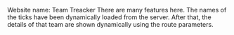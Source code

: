 Website name: Team Treacker
There are many features here. 
The names of the ticks have been dynamically loaded from the server.
After that, the details of that team are shown dynamically using the route parameters.
